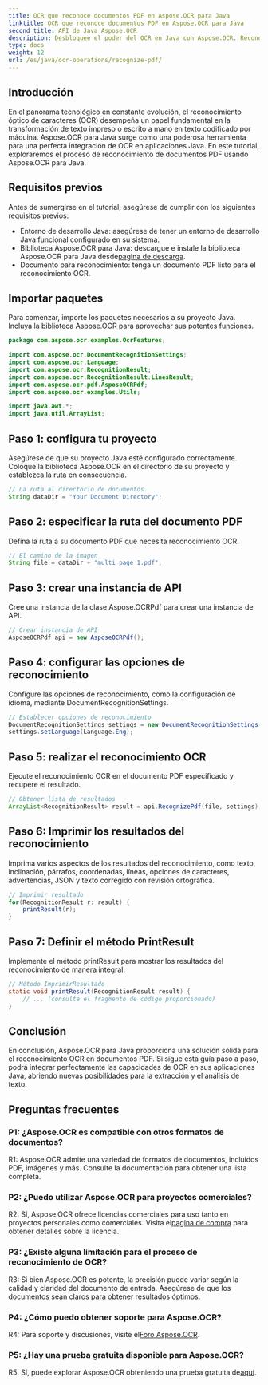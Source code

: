 ```yaml
---
title: OCR que reconoce documentos PDF en Aspose.OCR para Java
linktitle: OCR que reconoce documentos PDF en Aspose.OCR para Java
second_title: API de Java Aspose.OCR
description: Desbloquee el poder del OCR en Java con Aspose.OCR. Reconozca texto en documentos PDF sin esfuerzo. Impulsa tus aplicaciones con precisión y velocidad.
type: docs
weight: 12
url: /es/java/ocr-operations/recognize-pdf/
---
```

## Introducción

En el panorama tecnológico en constante evolución, el reconocimiento óptico de caracteres (OCR) desempeña un papel fundamental en la transformación de texto impreso o escrito a mano en texto codificado por máquina. Aspose.OCR para Java surge como una poderosa herramienta para una perfecta integración de OCR en aplicaciones Java. En este tutorial, exploraremos el proceso de reconocimiento de documentos PDF usando Aspose.OCR para Java.

## Requisitos previos

Antes de sumergirse en el tutorial, asegúrese de cumplir con los siguientes requisitos previos:

- Entorno de desarrollo Java: asegúrese de tener un entorno de desarrollo Java funcional configurado en su sistema.
-  Biblioteca Aspose.OCR para Java: descargue e instale la biblioteca Aspose.OCR para Java desde[pagina de descarga](https://releases.aspose.com/ocr/java/).
- Documento para reconocimiento: tenga un documento PDF listo para el reconocimiento OCR.

## Importar paquetes

Para comenzar, importe los paquetes necesarios a su proyecto Java. Incluya la biblioteca Aspose.OCR para aprovechar sus potentes funciones.

```java
package com.aspose.ocr.examples.OcrFeatures;

import com.aspose.ocr.DocumentRecognitionSettings;
import com.aspose.ocr.Language;
import com.aspose.ocr.RecognitionResult;
import com.aspose.ocr.RecognitionResult.LinesResult;
import com.aspose.ocr.pdf.AsposeOCRPdf;
import com.aspose.ocr.examples.Utils;

import java.awt.*;
import java.util.ArrayList;
```

## Paso 1: configura tu proyecto

Asegúrese de que su proyecto Java esté configurado correctamente. Coloque la biblioteca Aspose.OCR en el directorio de su proyecto y establezca la ruta en consecuencia.

```java
// La ruta al directorio de documentos.
String dataDir = "Your Document Directory";
```

## Paso 2: especificar la ruta del documento PDF

Defina la ruta a su documento PDF que necesita reconocimiento OCR.

```java
// El camino de la imagen
String file = dataDir + "multi_page_1.pdf";
```

## Paso 3: crear una instancia de API

Cree una instancia de la clase Aspose.OCRPdf para crear una instancia de API.

```java
// Crear instancia de API
AsposeOCRPdf api = new AsposeOCRPdf();
```

## Paso 4: configurar las opciones de reconocimiento

Configure las opciones de reconocimiento, como la configuración de idioma, mediante DocumentRecognitionSettings.

```java
// Establecer opciones de reconocimiento
DocumentRecognitionSettings settings = new DocumentRecognitionSettings(2);
settings.setLanguage(Language.Eng);
```

## Paso 5: realizar el reconocimiento OCR

Ejecute el reconocimiento OCR en el documento PDF especificado y recupere el resultado.

```java
// Obtener lista de resultados
ArrayList<RecognitionResult> result = api.RecognizePdf(file, settings);
```

## Paso 6: Imprimir los resultados del reconocimiento

Imprima varios aspectos de los resultados del reconocimiento, como texto, inclinación, párrafos, coordenadas, líneas, opciones de caracteres, advertencias, JSON y texto corregido con revisión ortográfica.

```java
// Imprimir resultado
for(RecognitionResult r: result) {
    printResult(r);
}
```

## Paso 7: Definir el método PrintResult

Implemente el método printResult para mostrar los resultados del reconocimiento de manera integral.

```java
// Método ImprimirResultado
static void printResult(RecognitionResult result) {
    // ... (consulte el fragmento de código proporcionado)
}
```

## Conclusión

En conclusión, Aspose.OCR para Java proporciona una solución sólida para el reconocimiento OCR en documentos PDF. Si sigue esta guía paso a paso, podrá integrar perfectamente las capacidades de OCR en sus aplicaciones Java, abriendo nuevas posibilidades para la extracción y el análisis de texto.

## Preguntas frecuentes

### P1: ¿Aspose.OCR es compatible con otros formatos de documentos?

R1: Aspose.OCR admite una variedad de formatos de documentos, incluidos PDF, imágenes y más. Consulte la documentación para obtener una lista completa.

### P2: ¿Puedo utilizar Aspose.OCR para proyectos comerciales?

 R2: Sí, Aspose.OCR ofrece licencias comerciales para uso tanto en proyectos personales como comerciales. Visita el[pagina de compra](https://purchase.aspose.com/buy) para obtener detalles sobre la licencia.

### P3: ¿Existe alguna limitación para el proceso de reconocimiento de OCR?

R3: Si bien Aspose.OCR es potente, la precisión puede variar según la calidad y claridad del documento de entrada. Asegúrese de que los documentos sean claros para obtener resultados óptimos.

### P4: ¿Cómo puedo obtener soporte para Aspose.OCR?

 R4: Para soporte y discusiones, visite el[Foro Aspose.OCR](https://forum.aspose.com/c/ocr/16).

### P5: ¿Hay una prueba gratuita disponible para Aspose.OCR?

 R5: Sí, puede explorar Aspose.OCR obteniendo una prueba gratuita de[aquí](https://releases.aspose.com/).